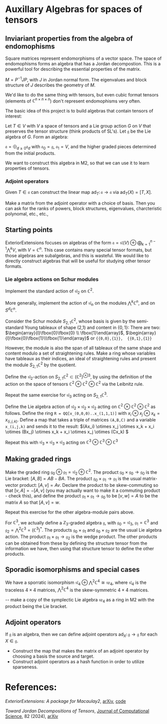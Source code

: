 
# Auxillary Algebras for spaces of tensors

## Inviariant properties from the algebra of endomophisms 
Square matrices represent endomorphisms of a vector space. The space of endomophisms forms an algebra that has a Jordan decompostion. This is a powerful tool for describing the essential properties of the matrix. 

$`M = P^{-1} J P`$, with $`J`$ in Jordan normal form. The eigenvalues and block structure of $J$ describes the geometry of $M$.

We'd like to do the same thing with tensors, but even cubic format tensors (elements of $`\mathbb{C}^{n\times n \times n}`$) don't represent endomophisms very often. 

The basic idea of this project is to build algebras that contain tensors of interest:

Let $`T\in V`$ with $`V`$ a space of tensors and a Lie group action $`G`$ on $`V`$ that preserves the tensor structure (think products of $`\text{SL}`$'s). Let $`\mathfrak g`$ be the Lie algebra of $`G`$. Form an algebra:

$` \mathfrak a = \bigoplus_{d\geq 0} \mathfrak a_d `$
with $`\mathfrak a_0 = \mathfrak g`$, $`\mathfrak a_1 = V`$, and the higher graded pieces determined from the initial products.

We want to construct this algebra in M2, so that we can use it to learn properties of tensors.

### Adjoint operators
Given $`T \in \mathfrak a`$ can construct the linear map $`\text{ad}_T \colon \mathfrak a \to \mathfrak a`$ via $`\text{ad}_T(X) = [T,X]`$. 

Make a matrix from the adjoint operator with a choice of basis. Then you can ask for the ranks of powers, block structures, eigenvalues, charcteristic polynomal, etc., etc.,



## Starting points
ExteriorExtensions focuses on algebras of the form $`\mathfrak a = \mathfrak{sl}(V) \oplus \bigoplus_{k=1}^{n-1} \bigwedge^k V `$, with $`V = \mathbb C^n`$. This case contains many special tensor formats, but those algebras are subalgebras, and this is wasteful.  We would like to directly construct algebras that will be useful for studying other tensor formats.

### Lie algebra actions on Schur modules

Implement the standard action of $\mathfrak{sl}_2$ on $\mathbb{C}^2$.

More generally, implement the action of  $\mathfrak{sl}_n$ on the modules $\bigwedge^k \mathbb{C}^n$, and on $S^d \mathbb{C}^n$.

Consider the Schur module $S_{2,1}\mathbb{C}^2$, whose basis is given by the semi-standard Young tableaux of shape (2,1) and content in $`\{0,1\}`$: There are two:
$`\begin{array}{l}\fbox{0}\fbox{0} \\ \fbox{1}\end{array}`$, $`\begin{array}{l}\fbox{0}\fbox{1}\\\fbox{1}\end{array}`$ or
`{{0,0},{1}},  {{0,1},{1}} `

However, the module is also the span of all tableaux of the same shape and content modulo a set of straightening rules. Make a ring whose variables have tableaux as their indices, an ideal of straightening rules and present the module $S_{2,1}\mathbb{C}^2$ by the quotient.

Define the $`\mathfrak{sl}_2`$-action on $`S_{2,1}\mathbb{C}^2 \subset (\mathbb{C}^2)^{\otimes 3}`$, by using the definition of the action on the space of tensors $` \mathbb{C}^2 \otimes \mathbb{C}^2 \otimes \mathbb{C}^2 `$ via the Leibnitz rule. 

Repeat the same exercise for $`\mathfrak{sl}_3`$ acting on $`S_{2,1}\mathbb{C}^3`$.

Define the Lie algebra action of $`\mathfrak{sl}_2 \times \mathfrak{sl}_2 \times \mathfrak{sl}_2`$ acting on $`\mathbb{C}^2
\otimes \mathbb{C}^2 \otimes \mathbb{C}^2`$ as follows. Define the ring 
`R = QQ[x_(0,0,0)..x_(1,1,1)]` 
with $x_i \otimes x_j \otimes x_k = x_{(i,j,k)}$. 
Define a map that takes a triple of matrices `(A,B,C)` and a variable `x_(i,j,k)` and sends it to the result: 
$(Ax_i) \otimes x_j \otimes x_k + x_i \otimes (Bx_j) \otimes x_k  + x_i \otimes x_j \otimes (Cx_k) $

Repeat this with $\mathfrak{sl}_3 \times \mathfrak{sl}_3 \times \mathfrak{sl}_3$ acting on $\mathbb{C}^3
\otimes \mathbb{C}^3 \otimes \mathbb{C}^3$ 

## Making graded rings
Make the graded ring $\mathfrak{g}_0 \oplus \mathfrak{g}_1 = \mathfrak{sl}_2 \oplus \mathbb{C}^2$. The product $\mathfrak{g}_0 \times \mathfrak{g}_0 \to \mathfrak{g}_0$ is the Lie bracket: $[A,B] = AB-BA$. The product $\mathfrak{g}_0 \times \mathfrak{g}_1 \to \mathfrak{g}_1$ is the usual matrix-vector product: $[A,v] = Av$. Declare the product to be skew-commuting so that $[v,A] = -[A,v]$ (you may actually want to make it a commuting product - check this), and define the product $\mathfrak{g}_1 \times \mathfrak{g}_1 \to \mathfrak{g}_0$ to be $[v,w] = A$ to be the matrix $A$ so that $[A,v] = w$. 

Repeat this exercise for the other algebra-module pairs above.

For $\mathbb C^3$, we actually define a $\mathbb Z_3$-graded algebra $\mathfrak{g}$, with $\mathfrak g_0 = \mathfrak{sl}_3$, $\mathfrak g_1 = \mathbb C^3$ and $\mathfrak g_2 = \bigwedge ^2 \mathbb C^3  = (\mathbb C^3)^*$. The products $\mathfrak g_0 \times \mathfrak g_1$  and $\mathfrak g_0 \times \mathfrak g_2$ are the usual Lie algebra action. The product $\mathfrak g_1 \times \mathfrak g_1 \to \mathfrak g_2$ is the wedge product. The other products can be obtained from these by defining the structure tensor from the information we have, then using that structure tensor to define the other products. 

## Sporadic isomorphisms and special cases
We have a sporratic isomorphism $\mathfrak{sl}_4 \oplus \bigwedge^2 \mathbb{C}^4 \cong \mathfrak{sp}_4$, where $\mathfrak{sl}_4$ is the traceless $4\times 4$ matrices, $\bigwedge^2 \mathbb{C}^4$ is the skew-symmetric $4\times 4$ matrices. 

-- make a copy of the symplectic Lie algebra $\mathfrak{sp}_4$ as a ring in M2 with the product being the Lie bracket. 

## Adjoint operators

If $\mathfrak g$ is an algebra, then we can define adjoint operators $\text{ad}_X \colon \mathfrak g \to \mathfrak g$ for each $X\in \mathfrak g$. 
* Construct the map that makes the matrix of an adjoint operator by choosing a basis the source and target.
* Construct adjoint operators as a hash function in order to utilize sparseness. 


# References:
*ExteriorExtensions: A package for Macaulay2*, [arXiv](https://arxiv.org/abs/2312.11368), [code](https://github.com/LukeOeding/ExteriorExtensions.m2/)

*Toward Jordan Decompositions of Tensors*, [Journal of Computational Science](https://www.sciencedirect.com/science/article/abs/pii/S1877750324002242), 82 (2024),  [arXiv](https://arxiv.org/abs/2206.13662)